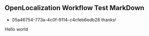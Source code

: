 ## OpenLocalization Workflow Test MarkDown
* 05a46754-773a-4c0f-9114-c4cfeb6edb28 
thanks!

Hello world